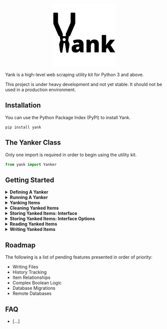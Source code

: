 <p align="center">
    <img width="200" height="200" src="./media/logo.png" alt="Yank Logo">
</p>

Yank is a high-level web scraping utility kit for Python 3 and above.

This project is under heavy development and not yet stable. It should not be used in a production environment.

## Installation

You can use the Python Package Index (PyPI) to install Yank.

```
pip install yank
```

## The Yanker Class

Only one import is required in order to begin using the utility kit.

```python
from yank import Yanker
```

## Getting Started

<details>
<summary><strong>Defining A Yanker</strong></summary>

<br/>

1. Create a class that inherits from Yanker.
2. Specify a start URL as a class attribute, which is used to initiate the first HTTP request.
3. Define a method called "yank" that accepts one argument: target, which is used to access data returned from the completed HTTP request.

```python
# ──────────────────────────────────────────────────────────────────────────────────────
#  QUOTE YANKER                                                                  
# ──────────────────────────────────────────────────────────────────────────────────────

class QuoteYanker(Yanker):
    """ A utility class for yanking quotes from quotes.toscrape.com """

    # ──────────────────────────────────────────────────────────────────────────────────
    #  CLASS ATTRIBUTES
    # ──────────────────────────────────────────────────────────────────────────────────

    # Define start URL
    start_url = "https://quotes.toscrape.com/"

    # Or multiple start URLs to which QuoteYanker.yank() is applied
    # start_urls = ["https://quotes.toscrape.com/"]

    # ──────────────────────────────────────────────────────────────────────────────────
    #  YANK                                                                 
    # ──────────────────────────────────────────────────────────────────────────────────

    def yank(self, target):
        """ Handles a Target object derived from the start URL and its HTTP response """
        
        # Get URL
        url = target.url

        # Get Python requests request object
        request = target.request

        # Get Python requests response object
        response = target.response

        # Get response status code
        status_code = target.status_code

        # Get response raw HTML
        html = target.html

        # Get response bs4 BeautifulSoup object
        soup = target.soup

        # Get response JSON (in the case of API call)
        json = target.json

        # OTHER EXTRACTION LOGIC

        # Return nothing
        return None
```

The above class provides the basic building blocks for your yanker to get started. It will begin by making a GET request to the provided start URL or "target", and then package its corresponding response data and other important information into a Target object. This Target object is then passed into the defined yank method, which executes custom logic -- in this case, a simple demonstration of some of the Target object's more useful attributes.

Of course, none of this will actually happen until the yanker is initialized and run.

</details>

<details>
<summary><strong>Running A Yanker</strong></summary>

<br/>

1. Initialize a yanker instance from your custom Yanker class.
2. Call the yank method on your yanker instance without any arguments; the target object is supplied automagically.

```python
# ──────────────────────────────────────────────────────────────────────────────────────
#  SCRIPT                                                                  
# ──────────────────────────────────────────────────────────────────────────────────────

if __name__ == "__main__":

    # Initialize yanker
    yanker = QuoteYanker()

    # Run yanker
    yanker.yank()
```
```console
[19:33:49] GET https://quotes.toscrape.com/ 200
```

The above script will initialize an instance of the yanker class defined previously, and then run that instance by calling its yank method. A log will appear in your console indicating that an HTTP GET request was made to the start URL, along with the status code of its corresponding response.

</details>

<details>
<summary><strong>Yanking Items</strong></summary>

<br/>

1. Define a method called "yank" that accepts one argument: target.
2. Supply the logic necessary to extract your target's data and yield a dictionary for each distinct item.
3. Supply the logic necessary to follow additional URLs found within the current target page, if any. 

```python
# ──────────────────────────────────────────────────────────────────────────────────────
#  QUOTE YANKER
# ──────────────────────────────────────────────────────────────────────────────────────


class QuoteYanker(Yanker):
    """ A utility class for yanking quotes from quotes.toscrape.com """

    # ──────────────────────────────────────────────────────────────────────────────────
    #  CLASS ATTRIBUTES
    # ──────────────────────────────────────────────────────────────────────────────────

    # Define start URL
    start_url = "https://quotes.toscrape.com/"

    # ──────────────────────────────────────────────────────────────────────────────────
    #  YANK
    # ──────────────────────────────────────────────────────────────────────────────────

    def yank(self, target):
        """ Handles a Target object derived from the start URL and its HTTP response """

        # ──────────────────────────────────────────────────────────────────────────────
        #  YANK LOGIC
        # ──────────────────────────────────────────────────────────────────────────────

        # Get response bs4 BeautifulSoup object
        soup = target.soup

        # Get quote divs
        quote_divs = soup.select("div.quote")

        # Iterate over quote divs
        for quote_div in quote_divs:

            # Get quote
            quote = quote_div.select("span.text")[0].text

            # Get author
            author = quote_div.select("small.author")[0].text

            # Get tags
            tags = [t.text for t in quote_div.select("a.tag")]

            # Yield quote dict
            yield {
                "quote": quote,  # str
                "author": author,  # str
                "tags": tags,  # list of str
            }

        # ──────────────────────────────────────────────────────────────────────────────
        #  NEXT PAGE LOGIC
        # ──────────────────────────────────────────────────────────────────────────────

        # Get pager unordered list
        pager_ul = soup.find("ul", class_="pager")

        # Get next list item
        next_li = pager_ul and pager_ul.find("li", class_="next")

        # Get next page relative path
        next_page_relative_path = next_li and next_li.find("a")["href"]

        # Check if next page relative path is not null
        if next_page_relative_path:

            # Get base URL
            base_url = target.base_url

            # Construct next page URL from base URL and relative path
            next_page_url = self.urljoin(base_url, next_page_relative_path)

            # Call current yank method on the next page
            self.yank(next_page_url)
```

The above yank method will iterate over each element on the target page that represents a single item, and then extract the relevant data from each. Once every item on the target page is packaged into a dictionary and yielded, the current yank method is called recursively on the URL of the next page, if one exists. In this case, the yank method accepts a string URL, which will be converted automagically into a Target object before the same logic is executed once again.

Of course, your yanked items are simply cast into the void until they are stored or written somewhere, which will need to be configured. Additionally, you may choose to clean each item more thoroughly before storage or writing.

</details>

<details>
<summary><strong>Cleaning Yanked Items</strong></summary>

<br/>

1. Define a method called "clean" that accepts two arguments: target and item.
2. Supply the logic necessary to clean the item yielded from the yank method.
3. Return the cleaned item.

```python
# ──────────────────────────────────────────────────────────────────────────────────────
#  QUOTE YANKER
# ──────────────────────────────────────────────────────────────────────────────────────


class QuoteYanker(Yanker):
    """ A utility class for yanking quotes from quotes.toscrape.com """

    # ──────────────────────────────────────────────────────────────────────────────────
    #  CLASS ATTRIBUTES
    # ──────────────────────────────────────────────────────────────────────────────────

    # Define start URL
    start_url = "https://quotes.toscrape.com/"

    # ──────────────────────────────────────────────────────────────────────────────────
    #  YANK
    # ──────────────────────────────────────────────────────────────────────────────────

    def yank(self, target):
        """ Handles a Target object derived from the start URL and its HTTP response """

        # YANK LOGIC

        # Yield item
        yield item  # dict

    # ──────────────────────────────────────────────────────────────────────────────────
    #  CLEAN
    # ──────────────────────────────────────────────────────────────────────────────────

    def clean(self, target, item):
        """ Cleans an item dictionary yielded by the corresponding yank method """

        # Convert tags from a list of strings to a single comma-separated string
        item["tags"] = ",".join(item["tags"])

        # Return item
        return item  # dict
```

The above clean method receives the same target argument supplied in the previous yank method, plus an item dictionary. In other words, this clean method will be called on each item yielded from the corresponding yank method.

Of course, cleaning can be handled directly within the yank method if you wish to omit the clean method altogether. However, a separate clean method is useful in cases that warrant a greater separation of concerns, particularly if complex logic is involved.

</details>

<details>
<summary><strong>Storing Yanked Items: Interface</strong></summary>

<br/>

1. Apply a Yanker.interface decorator to the yank method.
2. Supply keyword arguments that correspond to column name and value type. 

```python
# ──────────────────────────────────────────────────────────────────────────────────────
#  QUOTE YANKER
# ──────────────────────────────────────────────────────────────────────────────────────


class QuoteYanker(Yanker):
    """ A utility class for yanking quotes from quotes.toscrape.com """

    # ──────────────────────────────────────────────────────────────────────────────────
    #  CLASS ATTRIBUTES
    # ──────────────────────────────────────────────────────────────────────────────────

    # Define start URL
    start_url = "https://quotes.toscrape.com/"

    # ──────────────────────────────────────────────────────────────────────────────────
    #  YANK
    # ──────────────────────────────────────────────────────────────────────────────────

    @Yanker.interface(
        quote=str,
        author=str,
        tags=str,
    )
    def yank(self, target):
        """ Handles a Target object derived from the start URL and its HTTP response """

        # ──────────────────────────────────────────────────────────────────────────────
        #  YANK LOGIC
        # ──────────────────────────────────────────────────────────────────────────────

        # Get response bs4 BeautifulSoup object
        soup = target.soup

        # Get quote divs
        quote_divs = soup.select("div.quote")

        # Iterate over quote divs
        for quote_div in quote_divs:

            # Get quote
            quote = quote_div.select("span.text")[0].text

            # Get author
            author = quote_div.select("small.author")[0].text

            # Get tags
            tags = [t.text for t in quote_div.select("a.tag")]

            # Yield quote dict
            yield {
                "quote": quote,  # str
                "author": author,  # str
                "tags": tags,  # list of str
            }
```

The above Yanker.interface decorator instructs your yanker to save each item yielded by the decorated yank method as a row in a table. You may have noticed an SQLite .db file appearing in your working directory upon running the yanker. This is where your tables will live, and their schema will be automatically generated upon declaration of this interface.

The keyword arguments supplied to your interface correspond to the name of a column and Python type -- or "cast" -- of the value it's meant to store. For example, `quote=str` establishes an explicit directive that the value for "quote" on all items yielded from the yank method must be castable to a Python string prior to being stored in the database.

Currently supported interface casts include:

- String (str)
- Integer (int)
- Float (float)
- Boolean (bool)
- Datetime (datetime.datetime)

</details>

<details>
<summary><strong>Storing Yanked Items: Interface Options</strong></summary>

<br/>

1. Convert the righthand side of each interface keyword into a dictionary.
2. Add additional options to each dictionary if necessary. 

```python
# Shorthand
@Yanker.interface(
    quote=str,
    author=str,
    tags=str,
)

# Longhand
@Yanker.interface(
    quote={"cast": str, "unique": True},
    author={"cast": str},
    tags={"cast": str},
)
```

The above snippet demonstrates a shorthand and longhand version of the same interface declaration. The shorthand version expects a column name on the left side and a cast on the right side. The longhand version expects a dictionary on the right side that contains at least the cast specification, plus any other interface options as necessary.

Currently supported interface options include:

- unique: bool = False
    - Whether or not any other rows (items) in the table can share the same value for this column.
- null: bool = False
    - Whether or not the value can be None. Note that "nullish" values such as empty strings are still allowed.

</details>

<details>
<summary><strong>Reading Yanked Items</strong></summary>

<br/>

1. Initialize a yanker instance from your custom Yanker class.
2. Call the read method on your yanker instance.

```python
# ──────────────────────────────────────────────────────────────────────────────────────
#  SCRIPT                                                                  
# ──────────────────────────────────────────────────────────────────────────────────────

if __name__ == "__main__":

    # Initialize yanker
    yanker = QuoteYanker()

    # Read from yanker
    yanker.read()
```

The above script will initialize an instance of the yanker class defined previously, and then display an interactive console by calling its read method. Use this interactive console to navigate the tables in your database.

<p align="center">
    <img src="./media/interface_list_view.png" alt="Yank Logo">
</p>

</details>

<details>
<summary><strong>Writing Yanked Items</strong></summary>

[...]

</details>

## Roadmap

The following is a list of pending features presented in order of priority:

- Writing Files
- History Tracking
- Item Relationships
- Complex Boolean Logic
- Database Migrations
- Remote Databases

## FAQ

- [...]

